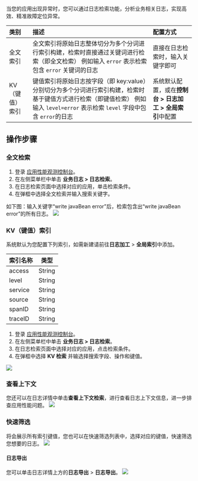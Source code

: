 当您的应用出现异常时，您可以通过日志检索功能，分析业务相关日志，实现高效、精准故障定位异常。

| 类别            | 描述                                                         | 配置方式                                         |
| :-------------- | :----------------------------------------------------------- | :----------------------------------------------- |
| 全文索引        | 全文索引将原始日志整体切分为多个分词进行索引构建，检索时直接通过关键词进行检索（即全文检索） 例如输入 `error` 表示检索包含 `error` 关键词的日志 | 直接在日志检索时，输入关键字即可                 |
| KV （键值）索引 | 键值索引将原始日志按字段（即 key:value）分别切分为多个分词进行索引构建，检索时基于键值方式进行检索（即键值检索） 例如输入 `level=error` 表示检索 `level` 字段中包含 `error`的日志 | 系统默认配置，或在<b>控制台 > 日志加工 > 全局索引</b>中配置 |

## 操作步骤
### 全文检索
1. 登录 [应用性能观测控制台](https://console.cloud.tencent.com/apm/monitor)。
2. 在左侧菜单栏中单击 **业务日志 > 日志检索**。
3. 在日志检索页面中选择对应的应用，单击检索条件。
4. 在弹框中选择全文检索并输入搜索关键字。

如下图：输入关键字“write javaBean error”后，检索包含出“write javaBean error”的所有日志。
![](https://qcloudimg.tencent-cloud.cn/raw/2acc0719e17083d674edc80234cc318c.png)

### KV（键值）索引
系统默认为您配置下列索引，如需新建请前往**日志加工** > **全局索引**中添加。

| 索引名称 | 类型   |
| -------- | ------ |
| access   | String |
| level    | String |
| service  | String |
| source   | String |
| spanID   | String |
| traceID  | String |

1. 登录 [应用性能观测控制台](https://console.cloud.tencent.com/apm/monitor)。
2. 在左侧菜单栏中单击 **业务日志 > 日志检索**。
3. 在日志检索页面中选择对应的应用，点击检索条件。
4. 在弹框中选择 **KV 检索** 并输选择搜索字段、操作和键值。

![](https://qcloudimg.tencent-cloud.cn/raw/cf1cfcf24af6f7fdf91fc5afd7921e1d.png)



### 查看上下文
您还可以在日志详情中单击**查看上下文检索**，进行查看日志上下文信息，进一步排查应用性能问题。
![](https://qcloudimg.tencent-cloud.cn/raw/d673f861971be98204db0ca59f9e0910.png)



### 快速筛选
将会展示所有索引键值，您也可以在快速筛选列表中，选择对应的键值，快速筛选您想要的日志。
![](https://qcloudimg.tencent-cloud.cn/raw/a9da08ea2ab701ebb07d3f619718d715.png)


#### 日志导出
您可以单击日志详情上方的**日志导出** > **日志导出**。
![](https://qcloudimg.tencent-cloud.cn/raw/289700662bfcc94bee29113153d02e3a.png)
